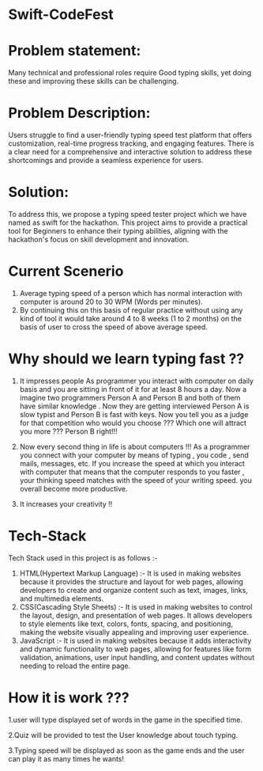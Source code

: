 # Swift-CodeFest
# Problem statement:

Many technical and professional roles require Good typing skills, yet doing these and improving these skills can be challenging. 

# Problem Description: 
Users struggle to find a user-friendly typing speed test platform that offers customization, real-time progress tracking, and engaging features. 
 There is a clear need for a comprehensive and interactive solution to address these shortcomings and provide a seamless experience for users.

# Solution:
To address this, we propose a typing speed tester project which we have named as swift for the hackathon. This project aims to provide a practical tool for Beginners to enhance their typing abilities, aligning with the hackathon's focus on skill development and innovation.

# Current Scenerio

1. Average typing speed of a person which has normal interaction with computer is around 20 to 30 WPM (Words per minutes).
2. By continuing this on this basis of regular practice without using any kind of tool it would take around 4 to 8 weeks (1 to 2 months) on the basis of user to cross the speed of above average speed.

# Why should we learn typing fast ??

1. It impresses people 
As programmer you interact with computer on daily basis and you are sitting in front of it for at least 8 hours a day. 
Now a imagine two programmers Person A and Person B and both of them have similar knowledge . Now they are getting interviewed Person A is slow typist and Person B is fast with keys. 
Now you tell you as a judge for that competition who would you choose ???
Which one will attract you more ???
Person B right!!!

2. Now  every second thing in life is about computers !!!
As a programmer you connect with your computer by means of typing , you code , send mails, messages, etc. 
If you increase the speed at which you interact with computer that means that the computer responds to you faster , your thinking speed matches with the speed of your writing speed.
you overall become more productive.
3. It increases your creativity !!


# Tech-Stack

Tech Stack used in this project is as follows :-

1. HTML(Hypertext Markup Language) :- It is used in making websites because it provides the structure and layout for web pages, allowing developers to create and organize content such as text, images, links, and multimedia elements.
2. CSS(Cascading Style Sheets) :-  It is used in making websites to control the layout, design, and presentation of web pages. It allows developers to style elements like text, colors, fonts, spacing, and positioning, making the website visually appealing and improving user experience.
3. JavaScript :- It is used in making websites because it adds interactivity and dynamic functionality to web pages, allowing for features like form validation, animations, user input handling, and content updates without needing to reload the entire page.

# How it is work ???

1.user will type displayed set of words in the game in the specified time.

2.Quiz will be provided to test the User knowledge about touch typing.

3.Typing speed will be displayed as soon as the game ends and the user can play it as many times he wants!




